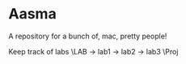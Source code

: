 Aasma
=====

A repository for a bunch of, mac, pretty people!

Keep track of labs
  \LAB 
      -> lab1
      -> lab2
      -> lab3
  \Proj
    
